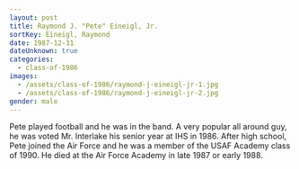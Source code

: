 ```yaml
---
layout: post
title: Raymond J. "Pete" Eineigl, Jr.
sortKey: Eineigl, Raymond
date: 1987-12-31
dateUnknown: true
categories:
  - class-of-1986
images:
  - /assets/class-of-1986/raymond-j-eineigl-jr-1.jpg
  - /assets/class-of-1986/raymond-j-eineigl-jr-2.jpg
gender: male
---
```

Pete played football and he was in the band. A very popular all around guy, he was voted Mr. Interlake his senior year at IHS in 1986. After high school, Pete joined the Air Force and he was a member of the USAF Academy class of 1990. He died at the Air Force Academy in late 1987 or early 1988.
